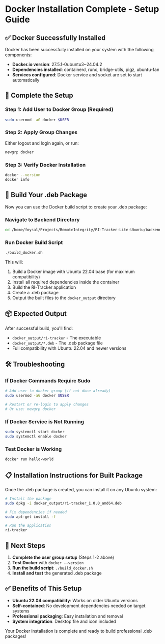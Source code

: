# Docker Installation Complete - Setup Guide

## ✅ Docker Successfully Installed

Docker has been successfully installed on your system with the following components:
- **Docker.io version**: 27.5.1-0ubuntu3~24.04.2
- **Dependencies installed**: containerd, runc, bridge-utils, pigz, ubuntu-fan
- **Services configured**: Docker service and socket are set to start automatically

## 🔧 Complete the Setup

### Step 1: Add User to Docker Group (Required)
```bash
sudo usermod -aG docker $USER
```

### Step 2: Apply Group Changes
Either logout and login again, or run:
```bash
newgrp docker
```

### Step 3: Verify Docker Installation
```bash
docker --version
docker info
```

## 🚀 Build Your .deb Package

Now you can use the Docker build script to create your .deb package:

### Navigate to Backend Directory
```bash
cd /home/foysal/Projects/RemoteIntegrity/RI-Tracker-Lite-Ubuntu/backend
```

### Run Docker Build Script
```bash
./build_docker.sh
```

This will:
1. Build a Docker image with Ubuntu 22.04 base (for maximum compatibility)
2. Install all required dependencies inside the container
3. Build the RI-Tracker application
4. Create a .deb package
5. Output the built files to the `docker_output` directory

## 📦 Expected Output

After successful build, you'll find:
- `docker_output/ri-tracker` - The executable
- `docker_output/*.deb` - The .deb package file
- Full compatibility with Ubuntu 22.04 and newer versions

## 🛠️ Troubleshooting

### If Docker Commands Require Sudo
```bash
# Add user to docker group (if not done already)
sudo usermod -aG docker $USER

# Restart or re-login to apply changes
# Or use: newgrp docker
```

### If Docker Service is Not Running
```bash
sudo systemctl start docker
sudo systemctl enable docker
```

### Test Docker is Working
```bash
docker run hello-world
```

## 📋 Installation Instructions for Built Package

Once the .deb package is created, you can install it on any Ubuntu system:

```bash
# Install the package
sudo dpkg -i docker_output/ri-tracker_1.0.0_amd64.deb

# Fix dependencies if needed
sudo apt-get install -f

# Run the application
ri-tracker
```

## 🎯 Next Steps

1. **Complete the user group setup** (Steps 1-2 above)
2. **Test Docker** with `docker --version`
3. **Run the build script**: `./build_docker.sh`
4. **Install and test** the generated .deb package

## ✅ Benefits of This Setup

- **Ubuntu 22.04 compatibility**: Works on older Ubuntu versions
- **Self-contained**: No development dependencies needed on target systems
- **Professional packaging**: Easy installation and removal
- **System integration**: Desktop file and icon included

Your Docker installation is complete and ready to build professional .deb packages!